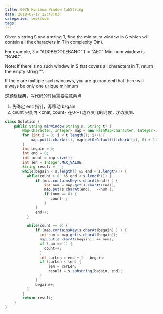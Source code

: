 ```yaml
---
title: 0076 Minimum Window SubString
date: 2018-02-17 22:48:03
categories: LeetCode
tags:
---
```


Given a string S and a string T, find the minimum window in S which will contain all the characters in T in complexity O(n).

For example,
S = "ADOBECODEBANC"
T = "ABC"
Minimum window is "BANC".

Note:
If there is no such window in S that covers all characters in T, return the empty string "".

If there are multiple such windows, you are guaranteed that there will always be only one unique minimum 


这题很经典，写代码的时候需要注意两点

1. 先确定 end 指针，再移动 begain
2. count 只能再 &lt;char, count&gt; 在0～1 边界变化的时候，才改变值.  

```java
class Solution {
    public String minWindow(String s, String t) {
        Map<Character, Integer> map = new HashMap<Character, Integer>();
        for (int i = 0; i < t.length(); i++) {
            map.put(t.charAt(i), map.getOrDefault(t.charAt(i), 0) + 1);
        }
        int begain = 0;
        int end = 0;
        int count = map.size();
        int len = Integer.MAX_VALUE;
        String result = "";
        while(begain < s.length() && end < s.length()) {
          while(count > 0  && end < s.length()) {   
              if (map.containsKey(s.charAt(end)) ) {
                  int num = map.get(s.charAt(end));
                  map.put(s.charAt(end),  --num );
                  if (num == 0) {
                     count--;
                  }
              } 
              end++;
          }
          
          while(count == 0) {
              if (map.containsKey(s.charAt(begain) ) ) {
                int num = map.get(s.charAt(begain));
                map.put(s.charAt(begain), ++ num);
                if (num == 1) {
                  count++;
                }
                int curLen = end + 1 - begain;
                if (curLen < len) {
                    len = curLen;
                    result = s.substring(begain, end);  
                }
              }
              begain++;
          }
        }
        return result;
    }
}
```

